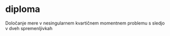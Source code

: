 # diploma
Določanje mere v nesingularnem kvartičnem momentnem problemu s sledjo v dveh spremenljivkah
